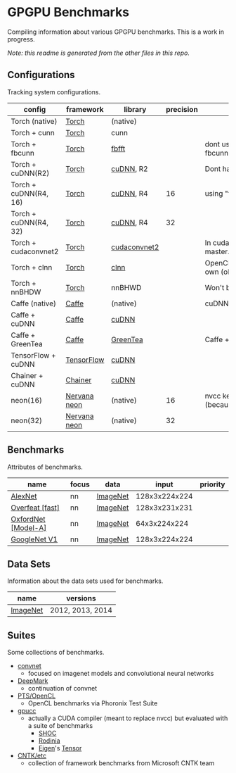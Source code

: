 # GPGPU Benchmarks
Compiling information about various GPGPU benchmarks. This is a work in progress.

*Note: this readme is generated from the other files in this repo.*

## Configurations
Tracking system configurations.

| config | framework | library | precision | note | reproduced | multigpu |
| --- |--- |--- |--- |--- |--- |--- |
| Torch (native) | [Torch](http://torch.ch/) | (native) |  |  | true | no |
| Torch + cunn | [Torch](http://torch.ch/) | cunn |  |  | true | yes/create |
| Torch + fbcunn | [Torch](http://torch.ch/) | [fbfft](https://github.com/facebook/fbcunn/tree/master/src/fft) |  | dont use fbcunn.SpatialConvolution | true | yes/create |
| Torch + cuDNN(R2) | [Torch](http://torch.ch/) | [cuDNN](https://developer.nvidia.com/cudnn), R2 |  | Dont have cuDNN r2 | false | yes/create |
| Torch + cuDNN(R4, 16) | [Torch](http://torch.ch/) | [cuDNN](https://developer.nvidia.com/cudnn), R4 | 16 | using "fake" fp16 support | true | yes/create |
| Torch + cuDNN(R4, 32) | [Torch](http://torch.ch/) | [cuDNN](https://developer.nvidia.com/cudnn), R4 | 32 |  | true | yes/create |
| Torch + cudaconvnet2 | [Torch](http://torch.ch/) | [cudaconvnet2](https://code.google.com/p/cuda-convnet/) |  | In cudaconv2 branch, not master. | true | yes/create |
| Torch + clnn | [Torch](http://torch.ch/) | [clnn](https://github.com/hughperkins/clnn) |  | OpenCL only. Follows its own (older) Torch version. | true | yes/create |
| Torch + nnBHDW | [Torch](http://torch.ch/) | nnBHWD |  | Won't build, unused. | false |  |
| Caffe (native) | [Caffe](https://github.com/BVLC/caffe) | (native) |  | cuDNN is optional | true | no |
| Caffe + cuDNN | [Caffe](https://github.com/BVLC/caffe) | [cuDNN](https://developer.nvidia.com/cudnn) |  |  | true | kind of |
| Caffe + GreenTea | [Caffe](https://github.com/BVLC/caffe) | [GreenTea](https://github.com/naibaf7/caffe) |  | Caffe + OpenCL backend | true |  |
| TensorFlow + cuDNN | [TensorFlow](https://www.tensorflow.org/) | [cuDNN](https://developer.nvidia.com/cudnn) |  |  | true | yes |
| Chainer + cuDNN | [Chainer](https://github.com/pfnet/chainer) | [cuDNN](https://developer.nvidia.com/cudnn) |  |  | true | yes/create |
| neon(16) | [Nervana neon](https://github.com/nervanasystems/neon) | (native) | 16 | nvcc kernel compile fails. (because I have Kepler?) | false | yes/purchase |
| neon(32) | [Nervana neon](https://github.com/nervanasystems/neon) | (native) | 32 |  | true | yes/purchase |

## Benchmarks
Attributes of benchmarks.

| name | focus | data | input | priority |
| --- |--- |--- |--- |--- |
| [AlexNet](https://arxiv.org/pdf/1404.5997v2.pdf) | nn | [ImageNet](http://image-net.org/) | 128x3x224x224 |  |
| [Overfeat [fast]](https://arxiv.org/abs/1312.6229) | nn | [ImageNet](http://image-net.org/) | 128x3x231x231 |  |
| [OxfordNet [Model-A]](http://arxiv.org/abs/1409.1556) | nn | [ImageNet](http://image-net.org/) | 64x3x224x224 |  |
| [GoogleNet V1](http://research.google.com/pubs/pub43022.html) | nn | [ImageNet](http://image-net.org/) | 128x3x224x224 |  |

## Data Sets
Information about the data sets used for benchmarks.

| name | versions |
| --- |--- |
| [ImageNet](http://image-net.org/) | 2012, 2013, 2014 |

## Suites
Some collections of benchmarks.

* [convnet](https://github.com/soumith/convnet-benchmarks)
    * focused on imagenet models and convolutional neural networks
* [DeepMark](https://github.com/DeepMark/deepmark)
    * continuation of convnet
* [PTS/OpenCL](https://openbenchmarking.org/suite/pts/opencl)
    * OpenCL benchmarks via Phoronix Test Suite
* [gpucc](http://llvm.org/devmtg/2015-10/slides/Wu-OptimizingLLVMforGPGPU.pdf)
    * actually a CUDA compiler (meant to replace nvcc) but evaluated with a suite of benchmarks
        * [SHOC](https://github.com/vetter/shoc)
        * [Rodinia](https://www.cs.virginia.edu/~skadron/wiki/rodinia/index.php/Rodinia:Accelerating_Compute-Intensive_Applications_with_Accelerators)
        * [Eigen](https://bitbucket.org/eigen/eigen)'s [Tensor](https://bitbucket.org/eigen/eigen/src/c877e66df97d061177ea01f43d2f4540532a3f77/unsupported/Eigen/CXX11/src/Tensor/)
* [CNTK/etc](https://github.com/Alexey-Kamenev/Benchmarks)
	* collection of framework benchmarks from Microsoft CNTK team

